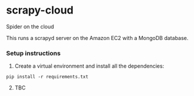 # scrapy-cloud
 Spider on the cloud
 
 This runs a scrapyd server on the Amazon EC2 with a MongoDB database.


### Setup instructions

1. Create a virtual environment and install all the dependencies:

```
pip install -r requirements.txt
```
   
2. TBC

